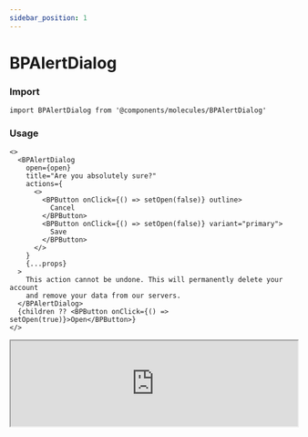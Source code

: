 ```yaml
---
sidebar_position: 1 
---
```


# BPAlertDialog  

### Import

```tsx
import BPAlertDialog from '@components/molecules/BPAlertDialog'
```

### Usage 

```tsx
<>
  <BPAlertDialog
    open={open}
    title="Are you absolutely sure?"
    actions={
      <>
        <BPButton onClick={() => setOpen(false)} outline>
          Cancel
        </BPButton>
        <BPButton onClick={() => setOpen(false)} variant="primary">
          Save
        </BPButton>
      </>
    }
    {...props}
  >
    This action cannot be undone. This will permanently delete your account
    and remove your data from our servers.
  </BPAlertDialog>
  {children ?? <BPButton onClick={() => setOpen(true)}>Open</BPButton>}
</>
```

<iframe width="100%" heigh="200px" src="https://ui-kit.blue-panda.dev/iframe.html?args=&id=molecules-bpalertdialog--basic&viewMode=story" />


### Props 


| Prop | Default | Options |
| ----------- | ----------- | ----------- |
| title | null | ReactElement<any, string \| JSXElementConstructor<any\>\> |
| actions | null | ReactElement<any, string \| JSXElementConstructor<any\>\> |
| variant | default | 'default' \| 'inverted' \| 'danger' \| 'cyber' \| 'caution' \| 'success' \| 'primary' \| 'secondary' \| 'accent' \| 'light' \| 'link’ | 
| titleClassName | " " | string 
| size | md | 'xxs'  \| 'xs'   \| 's'  \| 'md'  \| 'lg'  \| 'xl' \| 'xxl' 
| outlined | false | true \|  false 
| magic | false | true \|  false 
| open | false | true \|  false 


Check more colors, statuses and styles at: 
<img src={'/img/sb.png'} alt="Storybook" style={{width: '15px'}} />

https://ui-kit.blue-panda.dev/?path=/story/molecules-bpalertdialog--basic